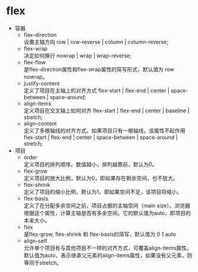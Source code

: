 # flex
* 容器
  * flex-direction    
     设置主轴方向  row | row-reverse | column | column-reverse;
  * flex-wrap         
     决定如何换行  nowrap | wrap | wrap-reverse; 
  * flex-flow         
     是flex-direction属性和flex-wrap属性的简写形式，默认值为 row nowrap。
  * justify-content   
     定义了项目在主轴上的对齐方式  flex-start | flex-end | center | space-between | space-around;
  * align-items       
     定义项目在交叉轴上如何对齐   flex-start | flex-end | center | baseline | stretch;
  * align-content     
     定义了多根轴线的对齐方式。如果项目只有一根轴线，该属性不起作用 flex-start | flex-end | center | space-between | space-around | stretch;
* 项目 
  * order            
     定义项目的排列顺序。数值越小，排列越靠前，默认为0。
  * flex-grow        
     定义项目的放大比例，默认为0，即如果存在剩余空间，也不放大。
  * flex-shrink      
     定义了项目的缩小比例，默认为1，即如果空间不足，该项目将缩小。
  * flex-basis       
      定义了在分配多余空间之前，项目占据的主轴空间（main size）。浏览器根据这个属性，计算主轴是否有多余空间。它的默认值为auto，即项目的本来大小。
  * flex             
     是flex-grow, flex-shrink 和 flex-basis的简写，默认值为 0 1 auto
  * align-self       
     允许单个项目有与其他项目不一样的对齐方式，可覆盖align-items属性。默认值为auto，表示继承父元素的align-items属性，如果没有父元素，则等同于stretch。
